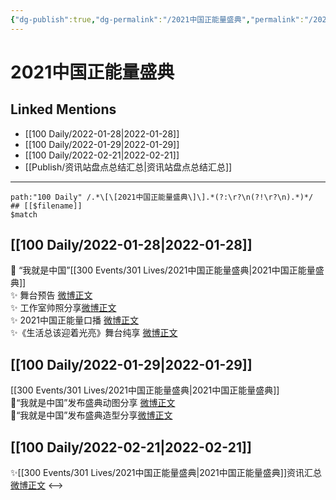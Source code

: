 ```yaml
---
{"dg-publish":true,"dg-permalink":"/2021中国正能量盛典","permalink":"/2021中国正能量盛典/","created":"2022-12-22T15:41:08.000+08:00","updated":"2023-04-10T16:05:31.000+08:00"}
---
```


# 2021中国正能量盛典

## Linked Mentions
- [[100 Daily/2022-01-28\|2022-01-28]]
- [[100 Daily/2022-01-29\|2022-01-29]]
- [[100 Daily/2022-02-21\|2022-02-21]]
- [[Publish/资讯站盘点总结汇总\|资讯站盘点总结汇总]]


---

```expander
path:"100 Daily" /.*\[\[2021中国正能量盛典\]\].*(?:\r?\n(?!\r?\n).*)*/
## [[$filename]]
$match
```
## [[100 Daily/2022-01-28\|2022-01-28]]
💫 “我就是中国”[[300 Events/301 Lives/2021中国正能量盛典\|2021中国正能量盛典]]  
✨ 舞台预告 [微博正文](https://m.weibo.cn/6466290670/4730656104121167)  
✨ 工作室帅照分享[微博正文](https://m.weibo.cn/6466290670/4730761305131513)  
✨ 2021中国正能量口播 [微博正文](https://m.weibo.cn/6466290670/4730748383006738)  
✨《生活总该迎着光亮》舞台纯享 [微博正文](https://m.weibo.cn/6466290670/4730745854364897)
## [[100 Daily/2022-01-29\|2022-01-29]]
[[300 Events/301 Lives/2021中国正能量盛典\|2021中国正能量盛典]]  
🌟“我就是中国”发布盛典动图分享 [微博正文](https://m.weibo.cn/6466290670/4731079099416715)  
🌟“我就是中国”发布盛典造型分享[微博正文](https://m.weibo.cn/6466290670/4730911482974472)
## [[100 Daily/2022-02-21\|2022-02-21]]
✨[[300 Events/301 Lives/2021中国正能量盛典\|2021中国正能量盛典]]资讯汇总[微博正文](https://m.weibo.cn/6466290670/4739275037610097)
<-->